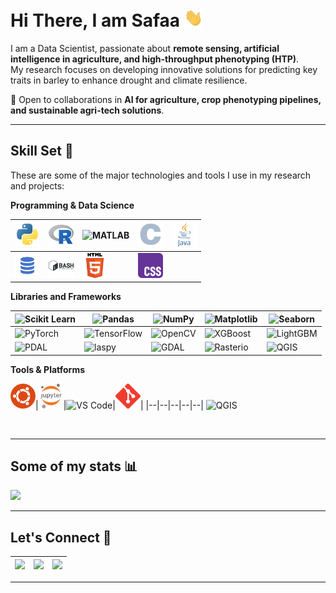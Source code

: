 <h1>Hi There, I am Safaa <img src="https://raw.githubusercontent.com/ABSphreak/ABSphreak/master/gifs/Hi.gif" width="30px"></h1>

I am a Data Scientist, passionate about **remote sensing, artificial intelligence in agriculture, and high-throughput phenotyping (HTP)**.  
My research focuses on developing innovative solutions for predicting key traits in barley to enhance drought and climate resilience.  
 
🌱 Open to collaborations in **AI for agriculture, crop phenotyping pipelines, and sustainable agri-tech solutions**.  

---

## Skill Set :muscle:

These are some of the major technologies and tools I use in my research and projects:

**Programming & Data Science**

<img title="Python" alt="Python" width="40px" src="https://raw.githubusercontent.com/github/explore/master/topics/python/python.png" />|<img title="R" alt="R" width="40px" src="https://raw.githubusercontent.com/github/explore/master/topics/r/r.png">|<img title="MATLAB" alt="MATLAB" width="40px" src="https://upload.wikimedia.org/wikipedia/commons/2/21/Matlab_Logo.png">|<img title="C" alt="C" width="40px" src="https://raw.githubusercontent.com/github/explore/master/topics/c/c.png">|<img title="Java" alt="Java" width="40px" src="https://raw.githubusercontent.com/github/explore/master/topics/java/java.png">
|--|--|--|--|--|
<img title="SQL" alt="SQL" width="40px" src="https://raw.githubusercontent.com/github/explore/master/topics/sql/sql.png">|<img title="Bash" alt="Bash" width="40px" src="https://raw.githubusercontent.com/github/explore/master/topics/bash/bash.png">|<img title="HTML5" alt="HTML" width="40px" src="https://raw.githubusercontent.com/github/explore/master/topics/html/html.png">|<img title="CSS3" alt="CSS" width="40px" src="https://raw.githubusercontent.com/github/explore/master/topics/css/css.png">

**Libraries and Frameworks**

| <img title="Scikit-Learn" alt="Scikit Learn" src="https://img.shields.io/badge/Scikit--Learn-F7931E?style=for-the-badge&logo=scikit-learn&logoColor=white"> | <img title="Pandas" alt="Pandas" src="https://img.shields.io/badge/Pandas-150458?style=for-the-badge&logo=pandas&logoColor=white"> | <img title="NumPy" alt="NumPy" src="https://img.shields.io/badge/NumPy-013243?style=for-the-badge&logo=numpy&logoColor=white"> | <img title="Matplotlib" alt="Matplotlib" src="https://img.shields.io/badge/Matplotlib-11557c?style=for-the-badge&logo=python&logoColor=white"> | <img title="Seaborn" alt="Seaborn" src="https://img.shields.io/badge/Seaborn-0099CC?style=for-the-badge&logo=python&logoColor=white"> |
|--|--|--|--|--|
| <img title="PyTorch" alt="PyTorch" src="https://img.shields.io/badge/PyTorch-EE4C2C?style=for-the-badge&logo=pytorch&logoColor=white"> | <img title="TensorFlow" alt="TensorFlow" src="https://img.shields.io/badge/TensorFlow-FF6F00?style=for-the-badge&logo=tensorflow&logoColor=white"> | <img title="OpenCV" alt="OpenCV" src="https://img.shields.io/badge/OpenCV-5C3EE8?style=for-the-badge&logo=opencv&logoColor=white"> | <img title="XGBoost" alt="XGBoost" src="https://img.shields.io/badge/XGBoost-FF6600?style=for-the-badge&logo=python&logoColor=white"> | <img title="LightGBM" alt="LightGBM" src="https://img.shields.io/badge/LightGBM-00C853?style=for-the-badge&logo=python&logoColor=white"> |
| <img title="PDAL" alt="PDAL" src="https://img.shields.io/badge/PDAL-4CAF50?style=for-the-badge&logo=python&logoColor=white"> | <img title="laspy" alt="laspy" src="https://img.shields.io/badge/laspy-3776AB?style=for-the-badge&logo=python&logoColor=white"> | <img title="GDAL" alt="GDAL" src="https://img.shields.io/badge/GDAL-5B92E5?style=for-the-badge&logo=python&logoColor=white"> | <img title="Rasterio" alt="Rasterio" src="https://img.shields.io/badge/Rasterio-46A247?style=for-the-badge&logo=python&logoColor=white"> | <img title="QGIS" alt="QGIS" src="https://img.shields.io/badge/QGIS-589632?style=for-the-badge&logo=qgis&logoColor=white"> |




**Tools & Platforms**

<img title="Ubuntu" alt="Ubuntu" width="40px" src="https://raw.githubusercontent.com/github/explore/master/topics/ubuntu/ubuntu.png">|<img title="Jupyter Notebook" alt="Jupyter" width="40px" src="https://raw.githubusercontent.com/github/explore/master/topics/jupyter-notebook/jupyter-notebook.png">|<img title="VS Code" alt="VS Code" width="40px" src="https://img.icons8.com/fluent/48/000000/visual-studio-code-2019.png">|<img title="Git" alt="git" width="40px" src="https://raw.githubusercontent.com/github/explore/master/topics/git/git.png">|
|--|--|--|--|--|
<img title="QGIS" alt="QGIS" width="40px" src="https://upload.wikimedia.org/wikipedia/commons/9/96/QGIS_logo_new.svg">

<br>

---

## Some of my stats :bar_chart:

<img src="https://github-readme-stats.vercel.app/api?username=SafaaOuahid&show_icons=true&theme=radical&include_all_commits=true">

---

## Let's Connect :handshake:

<a href="https://www.linkedin.com/in/safaa-ouahid/"><img src="https://cdn2.iconfinder.com/data/icons/social-media-2285/512/1_Linkedin_unofficial_colored_svg-128.png" width="40"></a> | <a href="https://www.researchgate.net/profile/Safaa-Ouahid"><img src="https://upload.wikimedia.org/wikipedia/commons/5/5e/ResearchGate_icon_SVG.svg" width="40"></a> | <a href="https://scholar.google.com/citations?user=YOUR_ID"><img src="https://upload.wikimedia.org/wikipedia/commons/c/c7/Google_Scholar_logo.svg" width="40"></a>  
|--|--|--|

---




